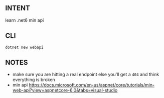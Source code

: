 ## INTENT

learn .net6 min api

## CLI

`dotnet new webapi`

## NOTES

- make sure you are hitting a real endpoint else you'll get a `404` and think everything is broken
- min api <https://docs.microsoft.com/en-us/aspnet/core/tutorials/min-web-api?view=aspnetcore-6.0&tabs=visual-studio>